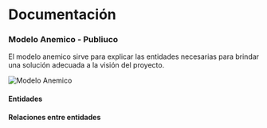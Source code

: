  #  Documentación  #

### Modelo Anemico - Publiuco ###
El modelo anemico sirve para explicar las entidades necesarias para brindar una solución adecuada a la visión del proyecto.

![Modelo Anemico](https://github.com/MiguelRiosT/S2Publiuco/blob/main/Documentacion/Modelo%20Anemico/ModeloAnemico.jpeg)

#### Entidades ####


#### Relaciones entre entidades ####





